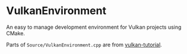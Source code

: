 # VulkanEnvironment
An easy to manage development environment for Vulkan projects using CMake.

Parts of `Source/VulkanEnvironment.cpp` are from [vulkan-tutorial](https://vulkan-tutorial.com/Vertex_buffers/Index_buffer).
